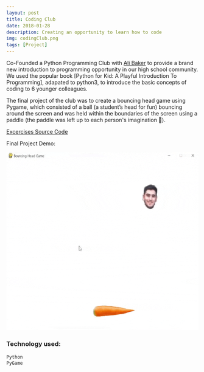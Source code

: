 ```yaml
---
layout: post
title: Coding Club
date: 2018-01-28
description: Creating an opportunity to learn how to code
img: codingClub.png
tags: [Project]
---
```


Co-Founded a Python Programming Club with [Ali Baker] to provide a brand new introduction to programming opportunity in our high school community. We used the popular book [Python for Kid: A Playful Introduction To Programming], adapated to python3, to introduce the basic concepts of coding to 6 younger colleagues.

The final project of the club was to create a bouncing head game using Pygame, which consisted of a ball (a student’s head for fun) bouncing around the screen and was held within the boundaries of the screen using a paddle (the paddle was left up to each person's imagination 🥕).

[Excercises Source Code]

Final Project Demo:

<div class="gif-container">
  <img src="../assets/gif/bouncingHeadGame.gif" class="border" alt="Bouncing Head Game Demo" height="469px" width="598px"/>
</div>

### **Technology used:**

```
Python
PyGame
```

[ali baker]: https://www.linkedin.com/in/ali-baker-a17914172/
[excercises source code]: https://github.com/mohamed-tayeh/ABS-Programming-Club
